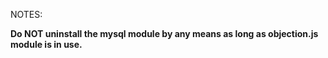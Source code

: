 NOTES:

**Do NOT uninstall the mysql module by any means as long as objection.js module is in use.**